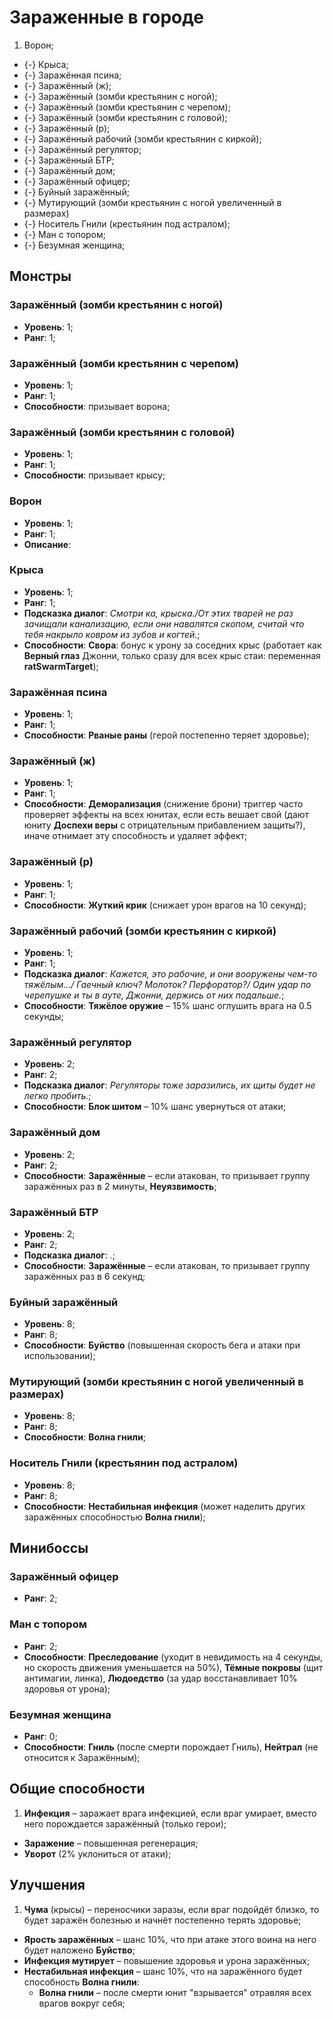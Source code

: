 # Зараженные в городе

1. Ворон;
* {-} Крыса;
* {-} Заражённая псина;
* {-} Заражённый (ж);
* {-} Заражённый (зомби крестьянин с ногой);
* {-} Заражённый (зомби крестьянин с черепом);
* {-} Заражённый (зомби крестьянин с головой);
* {-} Заражённый (р);
* {-} Заражённый рабочий (зомби крестьянин с киркой);
* {-} Заражённый регулятор;
* {-} Заражённый БТР;
* {-} Заражённый дом;
* {-} Заражённый офицер;
* {-} Буйный заражённый;
* {-} Мутирующий (зомби крестьянин с ногой увеличенный в размерах)
* {-} Носитель Гнили (крестьянин под астралом);
* {-} Ман с топором;
* {-} Безумная женщина;

## Монстры

### Заражённый (зомби крестьянин с ногой)
* **Уровень**: 1;
* **Ранг**: 1;

### Заражённый (зомби крестьянин с черепом)
* **Уровень**: 1;
* **Ранг**: 1;
* **Способности**: призывает ворона;

### Заражённый (зомби крестьянин с головой)
* **Уровень**: 1;
* **Ранг**: 1;
* **Способности**: призывает крысу;

### Ворон
* **Уровень**: 1;
* **Ранг**: 1;
* **Описание**: 

###  Крыса
* **Уровень**: 1;
* **Ранг**: 1;
* **Подсказка диалог**: *Смотри ка, крыска./От этих тварей не раз зачищали канализацию, если они навалятся скопом, считай что тебя накрыло ковром из зубов и когтей.*;
* **Способности**: **Свора**: бонус к урону за соседних крыс (работает как **Верный глаз** Джонни, только сразу для всех крыс стаи: переменная **ratSwarmTarget**);

### Заражённая псина
* **Уровень**: 1;
* **Ранг**: 1;
* **Способности**: **Рваные раны** (герой постепенно теряет здоровье);

### Заражённый (ж)
* **Уровень**: 1;
* **Ранг**: 1;
* **Способности**: **Деморализация** (снижение брони) триггер часто проверяет эффекты на всех юнитах, если есть вешает свой (дают юниту **Доспехи веры** с отрицательным прибавлением защиты?), иначе отнимает эту способность и удаляет эффект;

###  Заражённый (р)
* **Уровень**: 1;
* **Ранг**: 1;
* **Способности**: **Жуткий крик** (снижает урон врагов на 10 секунд);

###  Заражённый рабочий (зомби крестьянин с киркой)
* **Уровень**: 1;
* **Ранг**: 1;
* **Подсказка диалог**: *Кажется, это рабочие, и они вооружены чем-то тяжёлым.../ Гаечный ключ? Молоток? Перфоратор?/ Один удар по черепушке и ты в ауте, Джонни, держись от них подальше.*;
* **Способности**: **Тяжёлое оружие** &ndash; 15% шанс оглушить врага на 0.5 секунды;

###  Заражённый регулятор
* **Уровень**: 2;
* **Ранг**: 2;
* **Подсказка диалог**: *Регуляторы тоже заразились, их щиты будет не легко пробить.*;
* **Способности**: **Блок шитом** &ndash; 10% шанс увернуться от атаки;

### Заражённый дом
* **Уровень**: 2;
* **Ранг**: 2;
* **Способности**: **Заражённые** &ndash; если атакован, то призывает группу заражённых раз в 2 минуты, **Неуязвимость**;

### Заражённый БТР
* **Уровень**: 2;
* **Ранг**: 2;
* **Подсказка диалог**: *.*;
* **Способности**: **Заражённые** &ndash; если атакован, то призывает группу заражённых раз в 6 секунд;

### Буйный заражённый
* **Уровень**: 8;
* **Ранг**: 8;
* **Способности**: **Буйство** (повышенная скорость бега и атаки при использовании);

### Мутирующий (зомби крестьянин с ногой увеличенный в размерах)
* **Уровень**: 8;
* **Ранг**: 8;
* **Способности**: **Волна гнили**;

###  Носитель Гнили (крестьянин под астралом)
* **Уровень**: 8;
* **Ранг**: 8;
* **Способности**: **Нестабильная инфекция** (может наделить других заражённых способностью **Волна гнили**);

## Минибоссы

###  Заражённый офицер
* **Ранг**: 2;

###  Ман с топором
* **Ранг**: 2;
* **Способности**: **Преследование** (уходит в невидимость на 4 секунды, но скорость движения уменьшается на 50%), **Тёмные покровы** (щит антимагии, линка), **Людоедство** (за удар восстанавливает 10% здоровья от урона);

###  Безумная женщина
* **Ранг**: 0;
* **Способности**: **Гниль** (после смерти порождает Гниль), **Нейтрал** (не относится к Заражённым);

## Общие способности
1. **Инфекция** &ndash; заражает врага инфекцией, если враг умирает, вместо него порождается заражённый (только герои);
* **Заражение** &ndash; повышенная регенерация;
* **Уворот** (2% уклониться от атаки);

## Улучшения
1. **Чума** (крысы) &ndash; переносчики заразы, если враг подойдёт близко, то будет заражён болезнью и начнёт постепенно терять здоровье;
* **Ярость заражённых** &ndash; шанс 10%, что при атаке этого воина на него будет наложено **Буйство**;
* **Инфекция мутирует** &ndash; повышение здоровья и урона заражённых;
* **Нестабильная инфекция** &ndash; шанс 10%, что на заражённого будет способность **Волна гнили**:
   * **Волна гнили** &ndash; после смерти юнит "взрывается" отравляя всех врагов вокруг себя;
